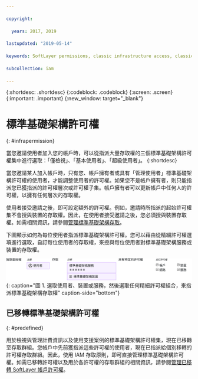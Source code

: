 ```yaml
---

copyright:

  years: 2017, 2019

lastupdated: "2019-05-14"

keywords: SoftLayer permissions, classic infrastructure access, classic infrastructure permission, migrated SoftLayer permissions, migrated permission access group

subcollection: iam

---
```


{:shortdesc: .shortdesc}
{:codeblock: .codeblock}
{:screen: .screen}
{:important: .important}
{:new_window: target="_blank"}

# 標準基礎架構許可權
{: #infrapermission}

當您邀請使用者加入您的帳戶時，可以從指派大量存取權的三個標準基礎架構許可權集中進行選取：「僅檢視」、「基本使用者」、「超級使用者」。
{:shortdesc}

當您邀請某人加入帳戶時，只有您、帳戶擁有者或具有「管理使用者」標準基礎架構許可權的使用者，才能調整使用者的許可權。如果您不是帳戶擁有者，則只能指派您已獲指派的許可權層次或許可權子集。帳戶擁有者可以更新帳戶中任何人的許可權，以擁有任何層次的存取權。

使用者接受邀請之後，即可設定額外的許可權。例如，邀請時所指派的起始許可權集不會授與裝置的存取權。因此，在使用者接受邀請之後，您必須授與裝置存取權。如需相關資訊，請參閱[管理標準基礎架構存取](/docs/iam?topic=iam-mngclassicinfra#mngclassicinfra)。

下圖顯示如何為每位使用者指派標準基礎架構許可權。您可以藉由從精細許可權選項進行選取，自訂每位使用者的存取權，來授與每位使用者對標準基礎架構服務或裝置的存取權。

![標準基礎架構存取權](images/ClassicIaaS.svg "選取使用者、裝置或服務，然後選取任何精細許可權組合，來指派標準基礎架構存取權"){: caption="圖 1. 選取使用者、裝置或服務，然後選取任何精細許可權組合，來指派標準基礎架構存取權" caption-side="bottom"}


## 已移轉標準基礎架構許可權
{: #predefined}

用於檢視與管理計費資訊以及使用支援案例的標準基礎架構許可權集，現在已移轉至存取群組。您帳戶中先前獲指派這些許可權的使用者，現在已指派給個別移轉的許可權存取群組。因此，使用 IAM 存取原則，即可直接管理標準基礎架構許可權。如需已移轉許可權以及用於各許可權的存取群組的相關資訊，請參閱[管理已移轉 SoftLayer 帳戶許可權](/docs/iam?topic=iam-migrated_permissions)。
